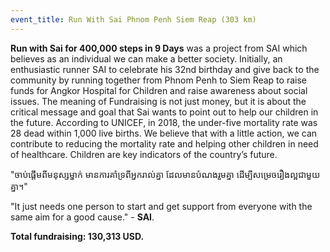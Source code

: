 ```yaml
---
event_title: Run With Sai Phnom Penh Siem Reap (303 km)
---
```


**Run with Sai for 400,000 steps in 9 Days** was a project from SAI which believes as an individual we can make a better society. Initially, an enthusiastic runner SAI to celebrate his 32nd birthday and give back to the community by running together from Phnom Penh to Siem Reap to raise funds for Angkor Hospital for Children and raise awareness about social issues. The meaning of Fundraising is not just money, but it is about the critical message and goal that Sai wants to point out to help our children in the future. According to UNICEF, in 2018, the under-five mortality rate was 28 dead within 1,000 live births. We believe that with a little action, we can contribute to reducing the mortality rate and helping other children in need of healthcare. Children are key indicators of the country’s future.

"ចាប់ផ្ដើមពីមនុស្សម្នាក់ មានការគាំទ្រពីអ្នករាល់គ្នា ដែលមានបំណងរួមគ្នា ដើម្បីសម្រេចរឿងល្អជាមួយគ្នា។"

"It just needs one person to start and get support from everyone with the same aim for a good cause." - **SAI**.

**Total fundraising: 130,313 USD.**

